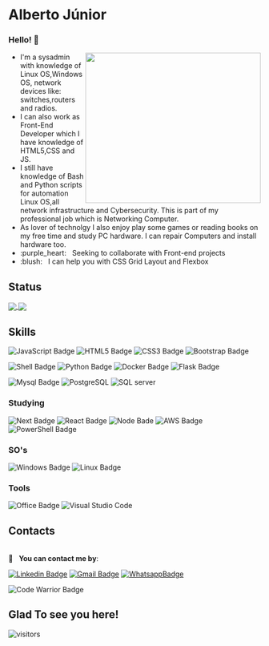 # Alberto Júnior



### Hello! 👋

<p float="left">
 <img align="right" src="https://cdn.donmai.us/sample/be/d1/__lucca_ashtear_and_robo_chrono_trigger_drawn_by_hosodayo__sample-bed1d8c32591d5edd5dee39be2da27e7.jpg" width="350" height="300" /> 
 <ul>
 <li>I'm a sysadmin with knowledge of Linux OS,Windows OS, network devices like: switches,routers and radios. </li>
  
 <li> I can also work as Front-End Developer which I have knowledge of HTML5,CSS and JS.  </li>

  <li> I still have knowledge of Bash and Python scripts for automation Linux OS,all network infrastructure and Cybersecurity. This is part of my professional job which is Networking Computer. </li>

<li> As lover of technolgy I also enjoy play some games or reading books on my free time and study PC hardware. I can repair Computers and install hardware too.  </li>
  <li> :purple_heart: &nbsp; Seeking to collaborate with Front-end projects </li>
  <li> :blush: &nbsp; I can help you with CSS Grid Layout and Flexbox </li>
</ul>

</p>



 


## Status
<a href="https://github.com/anuraghazra/github-readme-stats">
  <img align="center" src="https://github-readme-stats.vercel.app/api?username=Wayfiding&theme=dark&show_icons=true&layout=compact&hide=contribs,prs&count_private=true" />
</a>
<a href="https://github.com/anuraghazra/github-readme-stats">
  <img align="center" src="https://github-readme-stats.vercel.app/api/top-langs/?username=Wayfiding&theme=dark&show_icons=true&layout=compact" />
</a>




## Skills 

![JavaScript Badge](https://img.shields.io/badge/JavaScript-323330?style=for-the-badge&logo=javascript&logoColor=F7DF1E)   ![HTML5 Badge](https://img.shields.io/badge/HTML5-E34F26?style=for-the-badge&logo=html5&logoColor=white)  ![CSS3 Badge](https://img.shields.io/badge/CSS3-1572B6?style=for-the-badge&logo=css3&logoColor=white)  ![Bootstrap Badge](https://img.shields.io/badge/Bootstrap-563D7C?style=for-the-badge&logo=bootstrap&logoColor=white)

 ![Shell Badge](https://img.shields.io/badge/Shell_Script-121011?style=for-the-badge&logo=gnu-bash&logoColor=white) 
![Python Badge](https://img.shields.io/badge/Python-14354C?style=for-the-badge&logo=python&logoColor=yellow)
![Docker Badge](https://img.shields.io/badge/Docker-2CA5E0?style=for-the-badge&logo=docker&logoColor=white)
![Flask Badge](https://img.shields.io/badge/Flask-000000?style=for-the-badge&logo=flask&logoColor=white)

 
 ![Mysql Badge](https://img.shields.io/badge/MySQL-00000F?style=for-the-badge&logo=mysql&logoColor=white)  ![PostgreSQL](https://img.shields.io/badge/PostgreSQL-316192?style=for-the-badge&logo=postgresql&logoColor=white)  ![SQL server](https://img.shields.io/badge/Microsoft_SQL_Server-CC2927?style=for-the-badge&logo=microsoft-sql-server&logoColor=white)  
 
 
 ### Studying
 ![Next Badge](https://img.shields.io/badge/next.js-000000?style=for-the-badge&logo=next.js&logoColor=white) ![React Badge](https://img.shields.io/badge/React-20232A?style=for-the-badge&logo=react&logoColor=61DAFB)  ![Node Bade](https://img.shields.io/badge/Node.js-43853D?style=for-the-badge&logo=node.js&logoColor=white) ![AWS Badge](https://img.shields.io/badge/AWS-%23FF9900.svg?style=for-the-badge&logo=amazon-aws&logoColor=white) ![PowerShell Badge](https://img.shields.io/badge/PowerShell-5391FE?style=for-the-badge&logo=PowerShell&logoColor=white)
 
 ### SO's
  ![Windows Badge](https://img.shields.io/badge/Windows-0078D6?style=for-the-badge&logo=windows&logoColor=white)  ![Linux Badge](https://img.shields.io/badge/Linux-FCC624?style=for-the-badge&logo=linux&logoColor=black)
  
  ### Tools 
 ![Office Badge](https://img.shields.io/badge/Microsoft_Office-D83B01?style=for-the-badge&logo=microsoft-office&logoColor=white)  ![Visual Studio Code](https://img.shields.io/badge/Visual_Studio_Code-0078D4?style=for-the-badge&logo=visual%20studio%20code&logoColor=white)

## Contacts
 <br/> :email: &nbsp; **You can contact me by**:
 
 [![Linkedin Badge](https://img.shields.io/badge/-AlbertoSouza-blue?style=flat-square&logo=Linkedin&logoColor=white&link=https://www.linkedin.com/in/alberto-souza/)](https://www.linkedin.com/in/alberto-souza/) [![Gmail Badge](https://img.shields.io/badge/-albertodt11@gmail.com-c14438?style=flat-square&logo=Gmail&logoColor=white&link=mailto:albertodt11@gmail.com)](mailto:albertodt11@gmail.com)  [![WhatsappBadge](https://img.shields.io/badge/WhatsApp-25D366?style=for-the-badge&logo=whatsapp&logoColor=white&link=https://wa.link/36dpdk)](https://wa.link/36dpdk)


![Code Warrior Badge](https://www.codewars.com/users/Albertojr/badges/large)

## Glad To see you here!  
![visitors](https://visitor-badge.glitch.me/badge?page_id=${your.Wayfiding}.${your.repo.id})  

 
<!--
**Wayfiding/Wayfiding** is a ✨ _special_ ✨ repository because its `README.md` (this file) appears on your GitHub profile.

Here are some ideas to get you started:

- 🔭 I’m currently working on ...
- 🌱 I’m currently learning ...
- 👯 I’m looking to collaborate on ...
- 🤔 I’m looking for help with ...
- 💬 Ask me about ...
- 📫 How to reach me: ...
- 😄 Pronouns: ...
- ⚡ Fun fact: ...
-->

